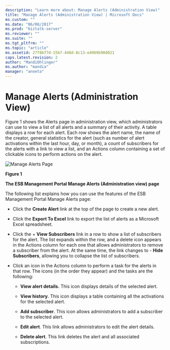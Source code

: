 ```yaml
---
description: "Learn more about: Manage Alerts (Administration View)"
title: "Manage Alerts (Administration View) | Microsoft Docs"
ms.custom: ""
ms.date: "06/08/2017"
ms.prod: "biztalk-server"
ms.reviewer: ""
ms.suite: ""
ms.tgt_pltfrm: ""
ms.topic: "article"
ms.assetid: 27f8bf7d-15b7-448d-8c13-e4969b90d021
caps.latest.revision: 2
author: "MandiOhlinger"
ms.author: "mandia"
manager: "anneta"
---
```

# Manage Alerts (Administration View)
Figure 1 shows the Alerts page in administration view, which administrators can use to view a list of all alerts and a summary of their activity. A table displays a row for each alert. Each row shows the alert name, the name of the creator, general statistics for the alert (such as number of alert activations within the last hour, day, or month), a count of subscribers for the alerts with a link to view a list, and an Actions column containing a set of clickable icons to perform actions on the alert.  
  
 ![Manage Alerts Page](../esb-toolkit/media/ch8-managealertspage.jpg "Ch8-ManageAlertsPage")  
  
 **Figure 1**  
  
 **The ESB Management Portal Manage Alerts (Administration view) page**  
  
 The following list explains how you can use the features of the ESB Management Portal Manage Alerts page:  
  
-   Click the **Create Alert** link at the top of the page to create a new alert.  
  
-   Click the **Export To Excel** link to export the list of alerts as a Microsoft Excel spreadsheet.  
  
-   Click the + **View Subscribers** link in a row to show a list of subscribers for the alert. The list expands within the row, and a delete icon appears in the Actions column for each one that allows administrators to remove a subscriber from the alert. At the same time, the link changes to - **Hide Subscribers**, allowing you to collapse the list of subscribers.  
  
-   Click an icon in the Actions column to perform a task for the alerts in that row. The icons (in the order they appear) and the tasks are the following:  
  
    -   **View alert details.** This icon displays details of the selected alert.  
  
    -   **View history**. This icon displays a table containing all the activations for the selected alert.  
  
    -   **Add subscriber**. This icon allows administrators to add a subscriber to the selected alert.  
  
    -   **Edit alert**. This link allows administrators to edit the alert details.  
  
    -   **Delete alert**. This link deletes the alert and all associated subscriptions.
